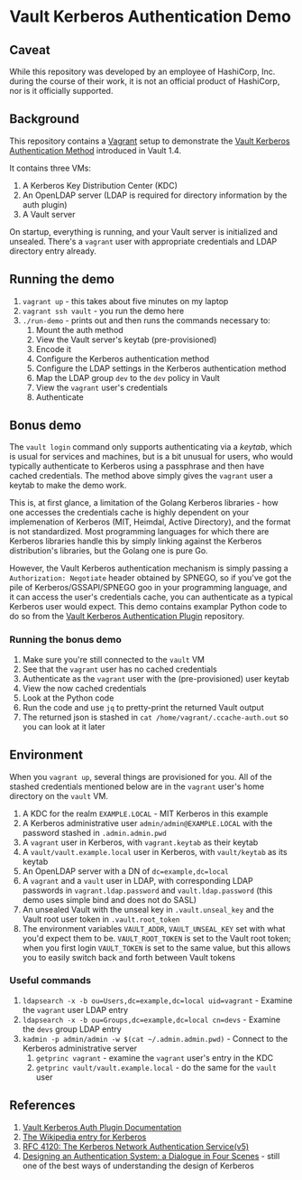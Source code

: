 # Vault Kerberos Authentication Demo

## Caveat

While this repository was developed by an employee of HashiCorp, Inc. during the course
of their work, it is not an official product of HashiCorp, nor is it officially supported.

## Background

This repository contains a [Vagrant](https://vagrant.io) setup to demonstrate
the [Vault Kerberos Authentication Method](https://www.vaultproject.io/docs/auth/kerberos)
introduced in Vault 1.4. 

It contains three VMs:

1. A Kerberos Key Distribution Center (KDC)
1. An OpenLDAP server (LDAP is required for directory information by the auth plugin)
1. A Vault server

On startup, everything is running, and your Vault server is initialized and unsealed.
There's a `vagrant` user with appropriate credentials and LDAP directory entry already.

## Running the demo

1. `vagrant up` - this takes about five minutes on my laptop
1. `vagrant ssh vault` - you run the demo here
1. `./run-demo` - prints out and then runs the commands necessary to:
   1. Mount the auth method
   1. View the Vault server's keytab (pre-provisioned)
   1. Encode it
   1. Configure the Kerberos authentication method
   1. Configure the LDAP settings in the Kerberos authentication method
   1. Map the LDAP group `dev` to the `dev` policy in Vault
   1. View the `vagrant` user's credentials
   1. Authenticate

## Bonus demo

The `vault login` command only supports authenticating via a _keytab_, which is
usual for services and machines, but is a bit unusual for users, who would typically
authenticate to Kerberos using a passphrase and then have cached credentials.
The method above simply gives the `vagrant` user a keytab to make the demo work.

This is, at first glance, a limitation of the Golang Kerberos libraries - how one
accesses the credentials cache is highly dependent on your implemenation of
Kerberos (MIT, Heimdal, Active Directory), and the format is not standardized. 
Most programming languages for which there are Kerberos libraries handle this by
simply linking against the Kerberos distribution's libraries, but the Golang
one is pure Go. 

However, the Vault Kerberos authentication mechanism is simply passing a 
`Authorization: Negotiate` header obtained by SPNEGO, so if you've got the pile
of Kerberos/GSSAPI/SPNEGO goo in your programming language, and it can access the
user's credentials cache, you can authenticate as a typical Kerberos user would
expect. This demo contains examplar Python code to do so from the 
[Vault Kerberos Authentication Plugin](https://github.com/hashicorp/vault-plugin-auth-kerberos)
repository.

### Running the bonus demo

1. Make sure you're still connected to the `vault` VM
1. See that the `vagrant` user has no cached credentials
1. Authenticate as the `vagrant` user with the (pre-provisioned) user keytab
1. View the now cached credentials
1. Look at the Python code
1. Run the code and use `jq` to pretty-print the returned Vault output
1. The returned json is stashed in `cat /home/vagrant/.ccache-auth.out` so you can
   look at it later

## Environment

When you `vagrant up`, several things are provisioned for you. All of the stashed
credentials mentioned below are in the `vagrant` user's home directory on the 
`vault` VM.

1. A KDC for the realm `EXAMPLE.LOCAL` - MIT Kerberos in this example
1. A Kerberos administrative user `admin/admin@EXAMPLE.LOCAL` with the password
   stashed in `.admin.admin.pwd`
1. A `vagrant` user in Kerberos, with `vagrant.keytab` as their keytab
1. A `vault/vault.example.local` user in Kerberos, with `vault/keytab` as its keytab
1. An OpenLDAP server with a DN of `dc=example,dc=local`
1. A `vagrant` and a `vault` user in LDAP, with corresponding LDAP passwords in 
   `vagrant.ldap.password` and `vault.ldap.password` (this demo uses simple bind
   and does not do SASL)
1. An unsealed Vault with the unseal key in `.vault.unseal_key` and the Vault root
   user token in `.vault.root_token`
1. The environment variables `VAULT_ADDR`, `VAULT_UNSEAL_KEY` set with what you'd
   expect them to be. `VAULT_ROOT_TOKEN` is set to the Vault root token; when you
   first login `VAULT_TOKEN` is set to the same value, but this allows you to easily
   switch back and forth between Vault tokens

### Useful commands
1. `ldapsearch -x -b ou=Users,dc=example,dc=local uid=vagrant` - Examine the `vagrant`
   user LDAP entry
1. `ldapsearch -x -b ou=Groups,dc=example,dc=local cn=devs` - Examine the `devs` group
   LDAP entry
1. `kadmin -p admin/admin -w $(cat ~/.admin.admin.pwd)` - Connect to the Kerberos 
   administrative server
   1. `getprinc vagrant` - examine the `vagrant` user's entry in the KDC
   1. `getprinc vault/vault.example.local` - do the same for the `vault` user

## References
1. [Vault Kerberos Auth Plugin Documentation](https://www.vaultproject.io/docs/auth/kerberos)
1. [The Wikipedia entry for Kerberos](https://en.wikipedia.org/wiki/Kerberos_(protocol))
1. [RFC 4120: The Kerberos Network Authentication Service(v5)](https://tools.ietf.org/html/rfc4120)
1. [Designing an Authentication System: a Dialogue in Four Scenes](https://web.mit.edu/kerberos/dialogue.html) -
   still one of the best ways of understanding the design of Kerberos
